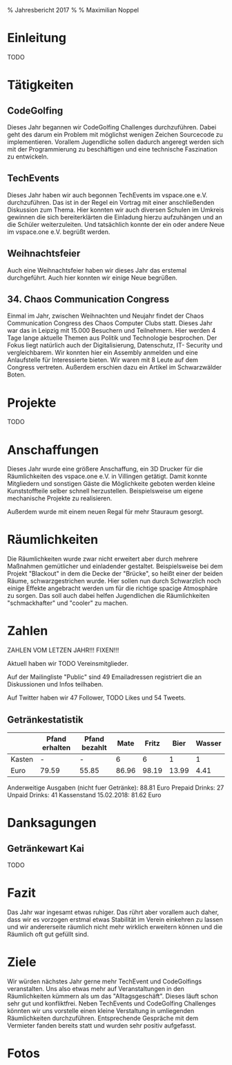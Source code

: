 % Jahresbericht 2017
%
% Maximilian Noppel

# Einleitung
TODO

# Tätigkeiten

## CodeGolfing
Dieses Jahr begannen wir CodeGolfing Challenges durchzuführen. Dabei geht des darum
ein Problem mit möglichst wenigen Zeichen Sourcecode zu implementieren. Vorallem
Jugendliche sollen dadurch angeregt werden sich mit der Programmierung zu
beschäftigen und eine technische Faszination zu entwickeln.

## TechEvents
Dieses Jahr haben wir auch begonnen TechEvents im vspace.one e.V. durchzuführen. Das
ist in der Regel ein Vortrag mit einer anschließenden Diskussion zum Thema. Hier
konnten wir auch diversen Schulen im Umkreis gewinnen die sich bereiterklärten die
Einladung hierzu aufzuhängen und an die Schüler weiterzuleiten. Und tatsächlich konnte
der ein oder andere Neue im vspace.one e.V. begrüßt werden.

## Weihnachtsfeier
Auch eine Weihnachtsfeier haben wir dieses Jahr das erstemal durchgeführt. Auch hier
konnten wir einige Neue begrüßen.

## 34. Chaos Communication Congress
Einmal im Jahr, zwischen Weihnachten und Neujahr findet der Chaos Communication
Congress des Chaos Computer Clubs statt. Dieses Jahr war das in Leipzig mit 15.000
Besuchern und Teilnehmern. Hier werden 4 Tage lange aktuelle Themen aus Politik und
Technologie besprochen. Der Fokus liegt natürlich auch der Digitalisierung, Datenschutz,
IT- Security und vergleichbarem. Wir konnten hier ein Assembly anmelden und eine
Anlaufstelle für Interessierte bieten. Wir waren mit 8 Leute auf dem Congress vertreten.
Außerdem erschien dazu ein Artikel im Schwarzwälder Boten.

# Projekte
TODO

# Anschaffungen
Dieses Jahr wurde eine größere Anschaffung, ein 3D Drucker für die Räumlichkeiten des
vspace.one e.V. in Villingen getätigt. Damit konnte Mitgliedern und sonstigen Gäste die
Möglichkeite geboten werden kleine Kunststoffteile selber schnell herzustellen.
Beispielsweise um eigene mechanische Projekte zu realisieren.

Außerdem wurde mit einem neuen Regal für mehr Stauraum gesorgt.

# Räumlichkeiten
Die Räumlichkeiten wurde zwar nicht erweitert aber durch mehrere Maßnahmen
gemütlicher und einladender gestaltet. Beispielsweise bei dem Projekt "Blackout" in
dem die Decke der "Brücke", so heißt einer der beiden Räume, schwarzgestrichen wurde.
Hier sollen nun durch Schwarzlich noch einige Effekte angebracht werden um für die
richtige spacige Atmosphäre zu sorgen. Das soll auch dabei helfen Jugendlichen die
Räumlichkeiten "schmackhafter" und "cooler" zu machen.

# Zahlen
ZAHLEN VOM LETZEN JAHR!!! FIXEN!!!

Aktuell haben wir TODO Vereinsmitglieder.

Auf der Mailingliste "Public" sind 49 Emailadressen registriert die an Diskussionen und Infos teilhaben.



Auf Twitter haben wir 47 Follower, TODO Likes und 54 Tweets. 

## Getränkestatistik

| | Pfand erhalten | Pfand bezahlt | Mate | Fritz | Bier | Wasser |
| --- | --- | --- | --- | --- | --- | --- |
| Kasten | - | - | 6 | 6 | 1 | 1 |
| Euro | 79.59 | 55.85 | 86.96 |98.19 | 13.99 | 4.41 |

Anderweitige Ausgaben (nicht fuer Getränke): 88.81 Euro
Prepaid Drinks: 27
Unpaid Drinks: 41
Kassenstand 15.02.2018: 81.62 Euro

# Danksagungen
## Getränkewart Kai
TODO

# Fazit
Das Jahr war ingesamt etwas ruhiger. Das rührt aber vorallem auch daher, dass wir es
vorzogen erstmal etwas Stabilität im Verein einkehren zu lassen und wir andererseite
räumlich nicht mehr wirklich erweitern können und die Räumlich oft gut gefüllt sind.

# Ziele
Wir würden nächstes Jahr gerne mehr TechEvent und CodeGolfings veranstalten. Uns
also etwas mehr auf Veranstaltungen in den Räumlichkeiten kümmern als um das
"Alltagsgeschäft". Dieses läuft schon sehr gut und konfliktfrei. Neben TechEvents und
CodeGolfing Challenges könnten wir uns vorstelle einen kleine Verstaltung in
umliegenden Räumlichkeiten durchzuführen. Entsprechende Gespräche mit dem
Vermieter fanden bereits statt und wurden sehr positiv aufgefasst.

# Fotos
